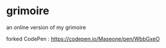 # grimoire

an online version of my grimoire


forked CodePen : https://codepen.io/Maseone/pen/WbbGxeO 
